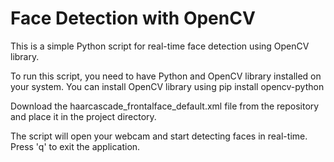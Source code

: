 # Face Detection with OpenCV
This is a simple Python script for real-time face detection using OpenCV library.

To run this script, you need to have Python and OpenCV library installed on your system. You can install OpenCV library using pip install opencv-python

Download the haarcascade_frontalface_default.xml file from the repository and place it in the project directory.

The script will open your webcam and start detecting faces in real-time. Press 'q' to exit the application.
